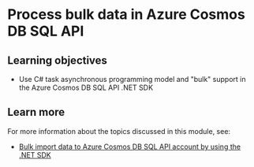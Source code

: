 # Process bulk data in Azure Cosmos DB SQL API

## Learning objectives

-   Use C# task asynchronous programming model and "bulk" support in the Azure Cosmos DB SQL API .NET SDK


## Learn more

For more information about the topics discussed in this module, see:

-   [Bulk import data to Azure Cosmos DB SQL API account by using the .NET SDK](https://docs.microsoft.com/en-us/azure/cosmos-db/sql/tutorial-sql-api-dotnet-bulk-import)
